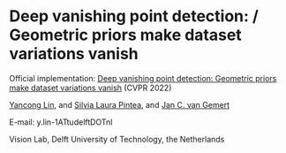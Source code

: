 # Deep vanishing point detection: / Geometric priors make dataset variations vanish

Official implementation: [Deep vanishing point detection: Geometric priors make dataset variations vanish]() (CVPR 2022) 

[Yancong Lin](https://yanconglin.github.io/), and [Silvia Laura Pintea](https://silvialaurapintea.github.io/), and [Jan C. van Gemert](http://jvgemert.github.io/)

E-mail: y.lin-1ATtudelftDOTnl

Vision Lab, Delft University of Technology, the Netherlands
